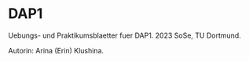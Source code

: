 # DAP1
Uebungs- und Praktikumsblaetter fuer DAP1. 2023 SoSe, TU Dortmund.

Autorin: Arina (Erin) Klushina.
